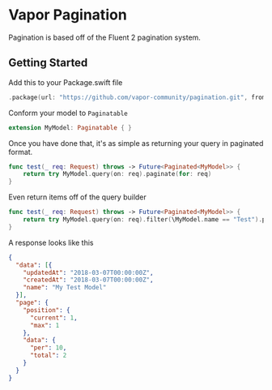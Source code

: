 # Vapor Pagination

Pagination is based off of the Fluent 2 pagination system.

## Getting Started
Add this to your Package.swift file
```swift
.package(url: "https://github.com/vapor-community/pagination.git", from: "1.0.0")
```

Conform your model to `Paginatable`

```swift
extension MyModel: Paginatable { }
```

Once you have done that, it's as simple as returning your query in paginated format.
```swift
func test(_ req: Request) throws -> Future<Paginated<MyModel>> {
    return try MyModel.query(on: req).paginate(for: req)
}
```
Even return items off of the query builder
```swift
func test(_ req: Request) throws -> Future<Paginated<MyModel>> {
    return try MyModel.query(on: req).filter(\MyModel.name == "Test").paginate(for: req)
}
```

A response looks like this
```json
{
  "data": [{
    "updatedAt": "2018-03-07T00:00:00Z",
    "createdAt": "2018-03-07T00:00:00Z",
    "name": "My Test Model"
  }],
  "page": {
    "position": {
      "current": 1,
      "max": 1
    },
    "data": {
      "per": 10,
      "total": 2
    }
  }
}
```
